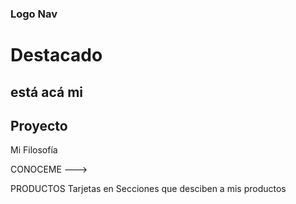 
### Logo Nav

# Destacado
## está acá mi
## Proyecto

Mi Filosofía

CONOCEME --->

PRODUCTOS
Tarjetas en Secciones que desciben a mis productos


